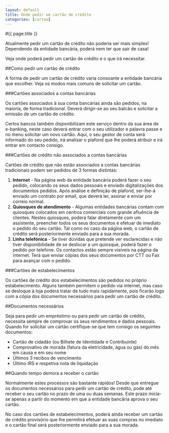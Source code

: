 ```yaml
---
layout: default
title: Onde pedir um cartão de crédito
categories: [cartao]
---
```


#{{ page.title }}

Atualmente pedir um cartão de crédito não poderia ser mais simples! Dependendo da entidade bancária, poderá nem ter que sair de casa!

Veja onde poderá pedir um cartão de crédito e o que irá necessitar.

##Como pedir um cartão de crédito

A forma de pedir um cartão de crédito varia consoante a entidade bancária que escolher. Veja os modos mais comuns de solicitar um cartão.

###Cartões associados a contas bancárias

Os cartões associados à sua conta bancárias ainda são pedidos, na maioria, de forma tradicional. Deverá dirigir-se ao seu balcão e solicitar a emissão de um cartão de crédito.

Certos bancos também disponibilizam este serviço dentro da sua área de e-banking, neste caso deverá entrar com o seu utilizador e palavra passe e no menu solicitar um novo cartão. Aqui, o seu gestor de conta será informado do seu pedido, irá analisar o plafond que lhe poderá atribuir e irá entrar em contacto consigo.

###Cartões de crédito não associados a contas bancárias

Cartões de crédito que não estão associados a contas bancárias tradicionais podem ser pedidos de 3 formas distintas:

1. __Internet__ - Na página web da entidade bancária poderá fazer o seu pedido, colocando os seus dados pessoais e enviado digitalizações dos documentos pedidos. Após análise e definição de plafond, ser-lhe-á enviado um contrato por email, que deverá ler, assinar e enviar por correio normal.
2. __Quiosques de atendimento__ - Algumas entidades bancárias contam com quiosques colocados em centros comerciais com grande afluência de clientes. Nestes quiosques, poderá falar diretamente com um assistente, preencher todos os seus documentos e efetuar de imediato o pedido do seu cartão. Tal como no caso da página web, o cartão de crédito será posteriormente enviado para a sua morada.
3. __Linha telefónica__ - Se tiver dúvidas que pretende ver esclarecidas e não tiver disponibilidade de se deslocar a um quiosque, poderá fazer o pedido por telefone. Os contactos estão sempre visíveis na página da internet. Terá que enviar cópias dos seus documentos por CTT ou Fax para avançar com o pedido.

###Cartões de estabelecimentos

Os cartões de crédito dos estabelecimentos são pedidos no próprio estabelecimento. Alguns também permitem o pedido via internet, mas caso se desloque à loja poderá tratar de tudo mais rapidamente, pois ficarão logo com a cópia dos documentos necessários para pedir um cartão de crédito.

##Documentos necessários

Seja para pedir um empréstimo ou para pedir um cartão de crédito, necessita sempre de comprovar os seus rendimentos e dados pessoais. Quando for solicitar um cartão certifique-se que tem consigo os seguintes documentos:

* Cartão de cidadão (ou Bilhete de Identidade e Contribuinte)
* Comprovativo de morada (fatura da eletricidade, água ou gás) do mês em causa e em seu nome
* Últimos 3 recibos de vencimento
* Último IRS e respetiva nota de liquidação

##Quando tempo demora a receber o cartão

Normalmente estes processos são bastante rápidos! Desde que entregue os documentos necessários para pedir um cartão de crédito, pode até receber o seu cartão no prazo de uma ou duas semanas. Este prazo inicia-se apenas a partir do momento em que a entidade bancária aprova o seu cartão.

No caso dos cartões de estabelecimentos, poderá ainda receber um cartão de crédito provisório que lhe permitirá efetuar as suas compras no imediato e o cartão final será posteriormente enviado para a sua morada.
